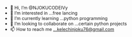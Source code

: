 - 👋 Hi, I’m @NJOKUCODEIVy
- 👀 I’m interested in ...free lancing
- 🌱 I’m currently learning ...python programming
- 💞️ I’m looking to collaborate on ...certain python projects
- 📫 How to reach me ...kelechinjoku76@gmail.com

<!---

NJOKUCODEIVy/NJOKUCODEIVy is a ✨ special ✨ repository because its `README.md` (this file) appears on your GitHub profile.
You can click the Preview link to take a look at your changes.
--->
